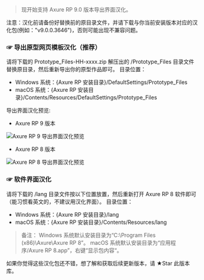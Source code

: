 > 现开始支持 Axure RP 9.0 版本导出界面汉化。

注意：汉化前请备份好替换前的原目录文件，并请下载与你当前安装版本对应的汉化包(例如："v9.0.0.3646")，否则可能出现不兼容问题。
### ☞ 导出原型网页模板汉化（推荐）
请将下载的 Prototype_Files-HH-xxxx.zip 解压出的 /Prototype_Files 目录文件替换原目录，然后重新导出你的原型作品即可。
目录位置：
- Windows 系统：{Axure RP 安装目录}/DefaultSettings/Prototype_Files
- macOS 系统：{Axure RP 安装目录}/Contents/Resources/DefaultSettings/Prototype_Files

导出界面汉化预览:
- Axure RP 9 版本

![Axure RP 9 导出界面汉化预览](https://github.com/refscn/rphh/raw/master/assets/hh-axure9.png)

- Axure RP 8 版本

![Axure RP 8 导出界面汉化预览](https://github.com/refscn/rphh/raw/master/assets/hh-axure8.png)


### ☞ 软件界面汉化
请将下载的 /lang 目录文件按以下位置放置，然后重新打开 Axure RP 8 软件即可 （能习惯看英文的，不建议用汉化界面）。
目录位置：
- Windows 系统：{Axure RP 安装目录}/lang
- macOS 系统：{Axure RP 安装目录}/Contents/Resources/lang

> 备注：
> Windows 系统默认安装目录为“C:\Program Files (x86)\Axure\Axure RP 8”。
> macOS 系统默认安装目录为“应用程序/Axure RP 8.app”，右键“显示包内容“。

如果你觉得这些汉化包还不错，想了解和获取后续更新版本，请 ★Star 此版本库。
